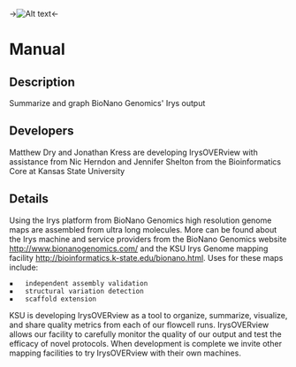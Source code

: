 ->![Alt text](https://raw.github.com/i5K-KINBRE-script-share/IrysOVERview/master/images/cats_eyes.png)<-

Manual
============

Description 
-----------
Summarize and graph BioNano Genomics' Irys output

Developers
----------
Matthew Dry and Jonathan Kress are developing IrysOVERview with assistance from Nic Herndon and Jennifer Shelton from the Bioinformatics Core at Kansas State University 

Details
-------
Using the Irys platform from BioNano Genomics high resolution genome maps are assembled from ultra long molecules. More can be found about the Irys machine and service providers from the BioNano Genomics website http://www.bionanogenomics.com/ and the KSU Irys Genome mapping facility http://bioinformatics.k-state.edu/bionano.html. Uses for these maps include:
 
	▪	independent assembly validation
	▪	structural variation detection
	▪	scaffold extension
	

KSU is developing IrysOVERview as a tool to organize, summarize, visualize, and share quality metrics from each of our flowcell runs. IrysOVERview allows our facility to carefully monitor the quality of our output and test the efficacy of novel protocols. When development is complete we invite other mapping facilities to try IrysOVERview with their own machines.
